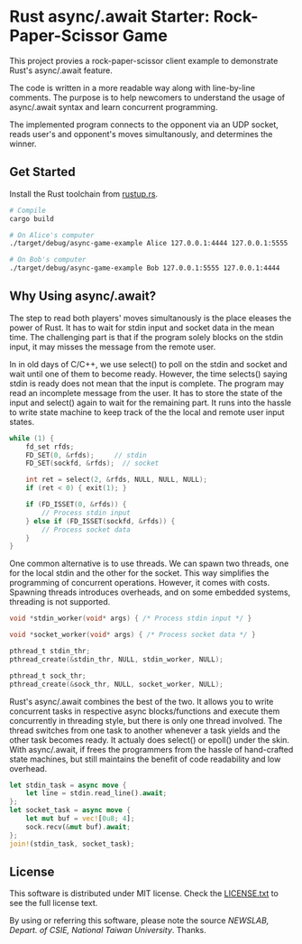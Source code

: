 # Rust async/.await Starter: Rock-Paper-Scissor Game

This project provies a rock-paper-scissor client example to
demonstrate Rust's async/.await feature.

The code is written in a more readable way along with line-by-line
comments. The purpose is to help newcomers to understand the usage of
async/.await syntax and learn concurrent programming.

The implemented program connects to the opponent via an UDP socket,
reads user's and opponent's moves simultanously, and determines the
winner.

## Get Started

Install the Rust toolchain from [rustup.rs](https://rustup.rs/).

```sh
# Compile
cargo build

# On Alice's computer
./target/debug/async-game-example Alice 127.0.0.1:4444 127.0.0.1:5555

# On Bob's computer
./target/debug/async-game-example Bob 127.0.0.1:5555 127.0.0.1:4444
```

## Why Using async/.await?

The step to read both players' moves simultanously is the place
eleases the power of Rust. It has to wait for stdin input and socket
data in the mean time. The challenging part is that if the program
solely blocks on the stdin input, it may misses the message from the
remote user.

In in old days of C/C++, we use select() to poll on the stdin and
socket and wait until one of them to become ready. However, the time
selects() saying stdin is ready does not mean that the input is
complete. The program may read an incomplete message from the user. It
has to store the state of the input and select() again to wait for the
remaining part. It runs into the hassle to write state machine to keep
track of the the local and remote user input states.

```c
while (1) {
    fd_set rfds;
    FD_SET(0, &rfds);     // stdin
    FD_SET(sockfd, &rfds);  // socket

    int ret = select(2, &rfds, NULL, NULL, NULL);
    if (ret < 0) { exit(1); }

    if (FD_ISSET(0, &rfds)) {
        // Process stdin input
    } else if (FD_ISSET(sockfd, &rfds)) {
        // Process socket data
    }
}
```

One common alternative is to use threads. We can spawn two threads,
one for the local stdin and the other for the socket. This way
simplifies the programming of concurrent operations. However, it comes
with costs. Spawning threads introduces overheads, and on some
embedded systems, threading is not supported.

```c
void *stdin_worker(void* args) { /* Process stdin input */ }

void *socket_worker(void* args) { /* Process socket data */ }

pthread_t stdin_thr;
pthread_create(&stdin_thr, NULL, stdin_worker, NULL);

pthread_t sock_thr;
pthread_create(&sock_thr, NULL, socket_worker, NULL);
```

Rust's async/.await combines the best of the two. It allows you to
write concurrent tasks in respective async blocks/functions and
execute them concurrently in threading style, but there is only one
thread involved. The thread switches from one task to another whenever
a task yields and the other task becomes ready. It actualy does
select() or epoll() under the skin. With async/.await, if frees the
programmers from the hassle of hand-crafted state machines, but still
maintains the benefit of code readability and low overhead.

```rust
let stdin_task = async move {
    let line = stdin.read_line().await;
};
let socket_task = async move {
    let mut buf = vec![0u8; 4];
    sock.recv(&mut buf).await;
};
join!(stdin_task, socket_task);
```

## License

This software is distributed under MIT license. Check the
[LICENSE.txt](LICENSE.txt) to see the full license text.

By using or referring this software, please note the source
_NEWSLAB, Depart. of CSIE, National Taiwan University_. Thanks.
